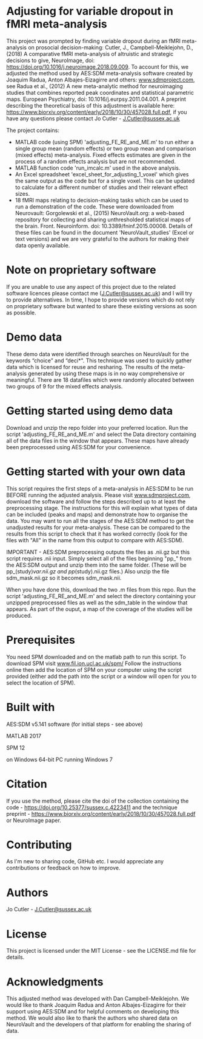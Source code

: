 # Adjusting for variable dropout in fMRI meta-analysis

This project was prompted by finding variable dropout during an fMRI meta-analysis on prosocial decision-making: Cutler, J., Campbell-Meiklejohn, D., (2018) A comparative fMRI meta-analysis of altruistic and strategic decisions to give, NeuroImage, doi: https://doi.org/10.1016/j.neuroimage.2018.09.009. To account for this, we adjusted the method used by AES:SDM meta-analysis software created by Joaquim Radua, Anton Albajes-Eizagirre and others: www.sdmproject.com, see Radua et al., (2012) A new meta-analytic method for neuroimaging studies that combines reported peak coordinates and statistical parametric maps. European Psychiatry, doi: 10.1016/j.eurpsy.2011.04.001. A preprint describing the theoretical basis of this adjustment is available here: https://www.biorxiv.org/content/early/2018/10/30/457028.full.pdf, if you have any questions please contact Jo Cutler - J.Cutler@sussex.ac.uk

The project contains:
- MATLAB code (using SPM) 'adjusting_FE_RE_and_ME.m' to run either a single group mean (random effects) or two group mean and comparison (mixed effects) meta-analysis. Fixed effects estimates are given in the process of a random effects analysis but are not recommended.
- MATLAB function code 'run_imcalc.m' used in the above analysis.
- An Excel spreadsheet 'excel_sheet_for_adjusting_1_voxel' which gives the same output as the code but for a single voxel. This can be updated to calculate for a different number of studies and their relevant effect sizes.
- 18 fMRI maps relating to decision-making tasks which can be used to run a demonstration of the code. These were downloaded from Neurovault: Gorgolewski et al., (2015) NeuroVault.org: a web-based repository for collecting and sharing unthresholded statistical maps of the brain. Front. Neuroinform. doi: 10.3389/fninf.2015.00008. Details of these files can be found in the document 'NeuroVault_studies' (Excel or text versions) and we are very grateful to the authors for making their data openly available.

# Note on proprietary software
If you are unable to use any aspect of this project due to the related software licences please contact me (J.Cutler@sussex.ac.uk) and I will try to provide alternatives. In time, I hope to provide versions which do not rely on proprietary software but wanted to share these existing versions as soon as possible.

# Demo data
These demo data were identified through searches on NeuroVault for the keywords “choice” and “deci*". This technique was used to quickly gather data which is licensed for reuse and resharing. The results of the meta-analysis generated by using these maps is in no way comprehensive or meaningful. There are 18 datafiles which were randomly allocated between two groups of 9 for the mixed effects analysis.

# Getting started using demo data
Download and unzip the repo folder into your preferred location. Run the script 'adjusting_FE_RE_and_ME.m' and select the Data directory containing all of the data files in the window that appears. These maps have already been preprocessed using AES:SDM for your convenience.

# Getting started with your own data
This script requires the first steps of a meta-analysis in AES:SDM to be run BEFORE running the adjusted analysis. Please visit www.sdmproject.com, download the software and follow the steps described up to at least the preprocessing stage.
The instructions for this will explain what types of data can be included (peaks and maps) and demonstrate how to organise the data.
You may want to run all the stages of the AES:SDM method to get the unadjusted results for your meta-analysis. These can be compared to the results from this script to check that it has worked correctly (look for the files with "All" in the name from this output to compare with AES:SDM).

IMPORTANT - AES:SDM preprocessing outputs the files as .nii.gz but this script requires .nii input. Simply select all of the files beginning "pp_" from the AES:SDM output and unzip them into the same folder. (These will be pp_(study)_var.nii.gz and pp_(study).nii.gz files.) Also unzip the file sdm_mask.nii.gz so it becomes sdm_mask.nii.

When you have done this, download the two .m files from this repo. Run the script 'adjusting_FE_RE_and_ME.m' and select the directory containing your unzipped preprocessed files as well as the sdm_table in the window that appears. As part of the ouput, a map of the coverage of the studies will be produced.

# Prerequisites
You need SPM downloaded and on the matlab path to run this script. To download SPM visit www.fil.ion.ucl.ac.uk/spm/
Follow the instructions online then add the location of SPM on your computer using the script provided (either add the path into the script or a window will open for you to select the location of SPM).

# Built with
AES:SDM v5.141 software (for initial steps - see above)

MATLAB 2017

SPM 12

on Windows 64-bit PC running Windows 7

# Citation
If you use the method, please cite the doi of the collection containing the code - https://doi.org/10.25377/sussex.c.4223411 and the technique preprint - https://www.biorxiv.org/content/early/2018/10/30/457028.full.pdf or NeuroImage paper.

# Contributing
As I'm new to sharing code, GitHub etc. I would appreciate any contributions or feedback on how to improve. 

# Authors
Jo Cutler - J.Cutler@sussex.ac.uk

# License
This project is licensed under the MIT License - see the LICENSE.md file for details. 

# Acknowledgments
This adjusted method was developed with Dan Campbell-Meiklejohn. We would like to thank Joaquim Radua and Anton Albajes-Eizagirre for their support using AES:SDM and for helpful comments on developing this method. We would also like to thank the authors who shared data on NeuroVault and the developers of that platform for enabling the sharing of data.
